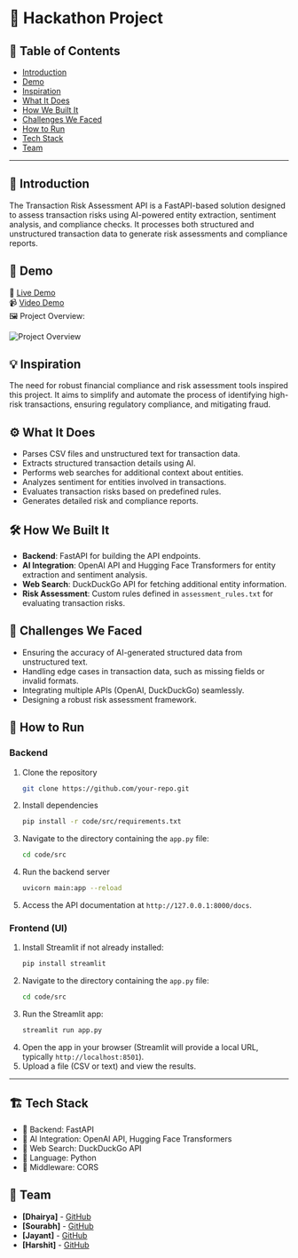 # 🚀 Hackathon Project

## 📌 Table of Contents
- [Introduction](#introduction)
- [Demo](#demo)
- [Inspiration](#inspiration)
- [What It Does](#what-it-does)
- [How We Built It](#how-we-built-it)
- [Challenges We Faced](#challenges-we-faced)
- [How to Run](#how-to-run)
- [Tech Stack](#tech-stack)
- [Team](#team)

---

## 🎯 Introduction
The Transaction Risk Assessment API is a FastAPI-based solution designed to assess transaction risks using AI-powered entity extraction, sentiment analysis, and compliance checks. It processes both structured and unstructured transaction data to generate risk assessments and compliance reports.

## 🎥 Demo
🔗 [Live Demo](#)  
📹 [Video Demo](#)  
🖼️ Project Overview:

![Project Overview](artifacts/images/projectOverview.png)

## 💡 Inspiration
The need for robust financial compliance and risk assessment tools inspired this project. It aims to simplify and automate the process of identifying high-risk transactions, ensuring regulatory compliance, and mitigating fraud.

## ⚙️ What It Does
- Parses CSV files and unstructured text for transaction data.
- Extracts structured transaction details using AI.
- Performs web searches for additional context about entities.
- Analyzes sentiment for entities involved in transactions.
- Evaluates transaction risks based on predefined rules.
- Generates detailed risk and compliance reports.

## 🛠️ How We Built It
- **Backend**: FastAPI for building the API endpoints.
- **AI Integration**: OpenAI API and Hugging Face Transformers for entity extraction and sentiment analysis.
- **Web Search**: DuckDuckGo API for fetching additional entity information.
- **Risk Assessment**: Custom rules defined in `assessment_rules.txt` for evaluating transaction risks.

## 🚧 Challenges We Faced
- Ensuring the accuracy of AI-generated structured data from unstructured text.
- Handling edge cases in transaction data, such as missing fields or invalid formats.
- Integrating multiple APIs (OpenAI, DuckDuckGo) seamlessly.
- Designing a robust risk assessment framework.


## 🏃 How to Run
### Backend
1. Clone the repository  
   ```sh
   git clone https://github.com/your-repo.git
   ```
2. Install dependencies  
   ```sh
   pip install -r code/src/requirements.txt
   ```
3. Navigate to the directory containing the `app.py` file:
   ```sh
   cd code/src
   ```
4. Run the backend server  
   ```sh
   uvicorn main:app --reload
   ```
5. Access the API documentation at `http://127.0.0.1:8000/docs`.

### Frontend (UI)
1. Install Streamlit if not already installed:
   ```sh
   pip install streamlit
   ```
2. Navigate to the directory containing the `app.py` file:
   ```sh
   cd code/src
   ```
3. Run the Streamlit app:
   ```sh
   streamlit run app.py
   ```
4. Open the app in your browser (Streamlit will provide a local URL, typically `http://localhost:8501`).
5. Upload a file (CSV or text) and view the results.

---

## 🏗️ Tech Stack
- 🔹 Backend: FastAPI
- 🔹 AI Integration:  OpenAI API, Hugging Face Transformers
- 🔹 Web Search: DuckDuckGo API
- 🔹 Language: Python
- 🔹 Middleware: CORS

## 👥 Team
- **[Dhairya]** - [GitHub](https://github.com/DhairyaShah01)
- **[Sourabh]** - [GitHub](https://github.com/SourabhYelluru131)
- **[Jayant]** - [GitHub](https://github.com/jayant1628)
- **[Harshit]** - [GitHub](https://github.com/jharshit013)
